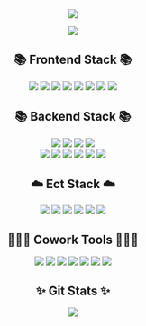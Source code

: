 <div align="center">
    <img src="https://capsule-render.vercel.app/api?type=venom&color=0:67C6E3,100:378CE7&height=200&section=header&text=Hello.%20FullStackDeveloper%20SimPangyo👋&animation=fadeIn&fontSize=30&fontColor=ffffff&fontAlignY=50"/>
</div>
<p align="center">
    <img src="https://hits.seeyoufarm.com/api/count/incr/badge.svg?url=https%3A%2F%2Fgithub.com%2Fpangyosim%2Fpangyosim&count_bg=%233BC4CE&title_bg=%232847DA&icon=angellist.svg&icon_color=%23FFFFFF&title=views&edge_flat=false"/>
</p>

<div align="center">
    <!-- Frontend -->
    <h2>📚 Frontend Stack 📚</h2>
    <div>
        <img src="https://img.shields.io/badge/html5-E34F26?style=for-the-badge&logo=html5&logoColor=white"> 
        <img src="https://img.shields.io/badge/css-1572B6?style=for-the-badge&logo=css3&logoColor=white"> 
        <img src="https://img.shields.io/badge/javascript-F7DF1E?style=for-the-badge&logo=javascript&logoColor=black"> 
        <img src="https://img.shields.io/badge/Jsp-080808?style=for-the-badge&logo=Jsp&logoColor=white"> 
        <img src="https://img.shields.io/badge/jquery-0769AD?style=for-the-badge&logo=jquery&logoColor=white"> 
        <img src="https://img.shields.io/badge/Ajax-2c83b9?style=for-the-badge&logo=ajax&logoColor=white">
        <img src="https://img.shields.io/badge/React-292929?style=for-the-badge&logo=react&logoColor=68dbfb">
        <img src="https://img.shields.io/badge/Axios-4170e4?style=for-the-badge&logo=axios&logoColor=white">
    </div>
    <!-- Backend stack -->
    <h2>📚 Backend Stack 📚</h2>
    <div>
        <img src="https://img.shields.io/badge/Java-ED8B00?style=for-the-badge&logo=openjdk&logoColor=white">
<!--         <img src="https://img.shields.io/badge/Python-3776AB?style=for-the-badge&logo=python&logoColor=white"/> -->
        <img src="https://img.shields.io/badge/Spring-6DB33F?style=for-the-badge&logo=spring&logoColor=white">
        <img src="https://img.shields.io/badge/Springboot-6DB33F?style=for-the-badge&logo=springboot&logoColor=white">
        <img src="https://img.shields.io/badge/SpringSecurity-6DB33F?style=for-the-badge&logo=springsecurity&logoColor=white"><br>
        <img src="https://img.shields.io/badge/JPA-5D666B?style=for-the-badge&logo=hibernate&logoColor=BBAE85">
        <img src="https://img.shields.io/badge/MyBatis-000000?style=for-the-badge&logo=mybatis&logoColor=white">
        <img src="https://img.shields.io/badge/Gradle-02303A.svg?style=for-the-badge&logo=Gradle&logoColor=white"/>
        <img src="https://img.shields.io/badge/Maven-C71A36?style=for-the-badge&logo=apachemaven&logoColor=white">
        <img src="https://img.shields.io/badge/MySQL-00000F?style=for-the-badge&logo=mysql&logoColor=white"/>
        <img src="https://img.shields.io/badge/oracle-ff1512?style=for-the-badge&logo=oracle&logoColor=white"/> 
    </div>
    <!-- Cloud -->
    <h2>☁️ Ect Stack ☁️</h2>
    <div>
        <img src="https://img.shields.io/badge/Ubuntu-E95420?style=for-the-badge&logo=ubuntu&logoColor=white"/>
        <img src="https://img.shields.io/badge/docker-%230db7ed.svg?style=for-the-badge&logo=docker&logoColor=white"/>
        <img src="https://img.shields.io/badge/Jenkins-D24939?style=for-the-badge&logo=Jenkins&logoColor=white"/>
        <img src="https://img.shields.io/badge/apachetomcat-F8DC75?style=for-the-badge&logo=apachetomcat&logoColor=black">
        <img src="https://img.shields.io/badge/Amazon_AWS-232F3E?style=for-the-badge&logo=amazonwebservices&logoColor=white"/>
        <img src="https://img.shields.io/badge/Azure-0078D7?style=for-the-badge&logo=azure&logoColor=white"/>
    </div>
    <!-- Cowork tools -->
    <h2>🧑🏻‍💻 Cowork Tools 🧑🏻‍💻</h2>
    <div>
        <img src="https://img.shields.io/badge/Notion-000000?style=for-the-badge&logo=notion&logoColor=white"/>
        <img src="https://img.shields.io/badge/Slack-4A154B?style=for-the-badge&logo=slack&logoColor=white"/>
        <img src="https://img.shields.io/badge/Jira-0052CC?style=for-the-badge&logo=Jira&logoColor=white"/>
        <img src="https://img.shields.io/badge/Swagger-85EA2D?style=for-the-badge&logo=swagger&logoColor=black"/>
        <img src="https://img.shields.io/badge/Postman-FF6C37?style=for-the-badge&logo=postman&logoColor=white"/>
        <img src="https://img.shields.io/badge/IntelliJ-000000?style=for-the-badge&logo=intellijidea&logoColor=white"/>
        <img src="https://img.shields.io/badge/Eclipse-2C2255?style=for-the-badge&logo=eclipseide&logoColor=white"/>
    </div>
    <h2></h2>
</div>

<h2 align="center">✨ Git Stats ✨</h2>
<p align="center">
    <img align="center" src="https://github-readme-stats.vercel.app/api?username=pangyosim&show_icons=true&theme=dark"/>
</p>
